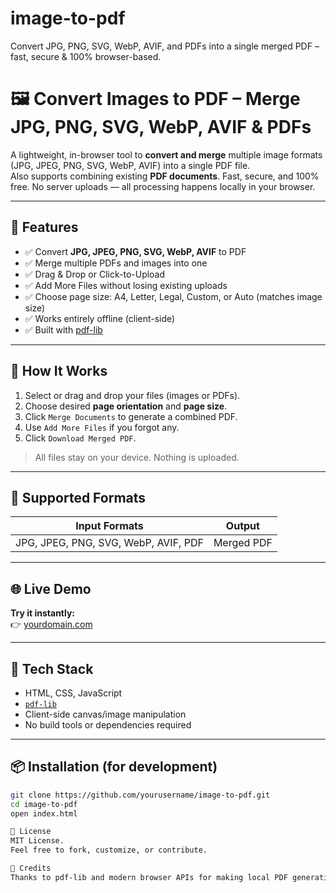 # image-to-pdf
Convert JPG, PNG, SVG, WebP, AVIF, and PDFs into a single merged PDF – fast, secure &amp; 100% browser-based.

# 🖼️ Convert Images to PDF – Merge JPG, PNG, SVG, WebP, AVIF & PDFs

A lightweight, in-browser tool to **convert and merge** multiple image formats (JPG, JPEG, PNG, SVG, WebP, AVIF) into a single PDF file.  
Also supports combining existing **PDF documents**. Fast, secure, and 100% free. No server uploads — all processing happens locally in your browser.

---

## 🔧 Features

- ✅ Convert **JPG, JPEG, PNG, SVG, WebP, AVIF** to PDF
- ✅ Merge multiple PDFs and images into one
- ✅ Drag & Drop or Click-to-Upload
- ✅ Add More Files without losing existing uploads
- ✅ Choose page size: A4, Letter, Legal, Custom, or Auto (matches image size)
- ✅ Works entirely offline (client-side)
- ✅ Built with [pdf-lib](https://github.com/Hopding/pdf-lib)

---

## 🚀 How It Works

1. Select or drag and drop your files (images or PDFs).
2. Choose desired **page orientation** and **page size**.
3. Click `Merge Documents` to generate a combined PDF.
4. Use `Add More Files` if you forgot any.
5. Click `Download Merged PDF`.

> All files stay on your device. Nothing is uploaded.

---

## 📂 Supported Formats

| Input Formats | Output |
|---------------|--------|
| JPG, JPEG, PNG, SVG, WebP, AVIF, PDF | Merged PDF |

---

## 🌐 Live Demo

**Try it instantly:**  
👉 [yourdomain.com](https://yourdomain.com)

---

## 🧩 Tech Stack

- HTML, CSS, JavaScript
- [`pdf-lib`](https://github.com/Hopding/pdf-lib)
- Client-side canvas/image manipulation
- No build tools or dependencies required

---

## 📦 Installation (for development)

```bash
git clone https://github.com/yourusername/image-to-pdf.git
cd image-to-pdf
open index.html

📜 License
MIT License.
Feel free to fork, customize, or contribute.

🙌 Credits
Thanks to pdf-lib and modern browser APIs for making local PDF generation possible!
